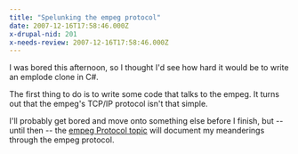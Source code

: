 ```yaml
---
title: "Spelunking the empeg protocol"
date: 2007-12-16T17:58:46.000Z
x-drupal-nid: 201
x-needs-review: 2007-12-16T17:58:46.000Z
---
```

I was bored this afternoon, so I thought I'd see how hard it would be to write an emplode clone in C#.

The first thing to do is to write some code that talks to the empeg. It turns out that the empeg's TCP/IP protocol isn't that simple.

I'll probably get bored and move onto something else before I finish, but -- until then -- the [empeg Protocol topic](http://www.differentpla.net/content/topics/empeg/empeg-protocol) will document my meanderings through the empeg protocol.